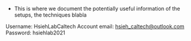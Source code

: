 - This is where we document the potentially useful information of the setups, the techniques blabla

Username: HsiehLabCaltech
Account email: hsieh_caltech@outlook.com
Password: hsiehlab2021

